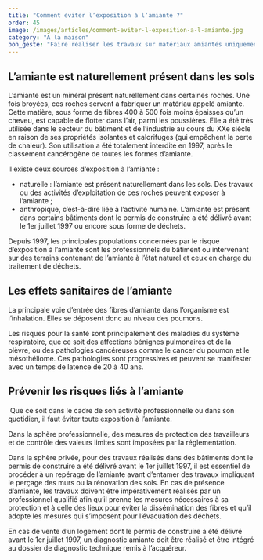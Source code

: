 ```yaml
---
title: "Comment éviter l’exposition à l’amiante ?"
order: 45
image: /images/articles/comment-eviter-l-exposition-a-l-amiante.jpg
category: "A la maison"
bon_geste: "Faire réaliser les travaux sur matériaux amiantés uniquement par des professionnels qualifiés."
---
```


## L’amiante est naturellement présent dans les sols 

L’amiante est un minéral présent naturellement dans certaines roches. Une fois broyées, ces roches servent à fabriquer un matériau appelé amiante. Cette matière, sous forme de fibres 400 à 500 fois moins épaisses qu’un cheveu, est capable de flotter dans l’air, parmi les poussières. Elle a été très utilisée dans le secteur du bâtiment et de l’industrie au cours du XXe siècle en raison de ses propriétés isolantes et calorifuges (qui empêchent la perte de chaleur). Son utilisation a été totalement interdite en 1997, après le classement cancérogène de toutes les formes d’amiante.
 
Il existe deux sources d‘exposition à l’amiante : 
- naturelle : l’amiante est présent naturellement dans les sols. Des travaux ou des activités d’exploitation de ces roches peuvent exposer à l’amiante ;
- anthropique, c’est-à-dire liée à l’activité humaine. L’amiante est présent dans certains bâtiments dont le permis de construire a été délivré avant le 1er juillet 1997 ou encore sous forme de déchets.
 
Depuis 1997, les principales populations concernées par le risque d’exposition à l’amiante sont les professionnels du bâtiment ou intervenant sur des terrains contenant de l’amiante à l’état naturel et ceux en charge du traitement de déchets. 

## Les effets sanitaires de l’amiante

La principale voie d’entrée des fibres d’amiante dans l’organisme est l’inhalation. Elles se déposent donc au niveau des poumons.
 
Les risques pour la santé sont principalement des maladies du système respiratoire, que ce soit des affections bénignes pulmonaires et de la plèvre, ou des pathologies cancéreuses comme le cancer du poumon et le mésothéliome. Ces pathologies sont progressives et peuvent se manifester avec un temps de latence de 20 à 40 ans.

## Prévenir les risques liés à l’amiante
­
Que ce soit dans le cadre de son activité professionnelle ou dans son quotidien, il faut éviter toute exposition à l’amiante.

Dans la sphère professionnelle, des mesures de protection des travailleurs et de contrôle des valeurs limites sont imposées par la réglementation.
 
Dans la sphère privée, pour des travaux réalisés dans des bâtiments dont le permis de construire a été délivré avant le 1er juillet 1997, il est essentiel de procéder à un repérage de l’amiante avant d’entamer des travaux impliquant le perçage des murs ou la rénovation des sols. En cas de présence d’amiante, les travaux doivent être impérativement réalisés par un professionnel qualifié afin qu’il prenne les mesures nécessaires à sa protection et à celle des lieux pour éviter la dissémination des fibres et qu’il adopte les mesures qui s’imposent pour l’évacuation des déchets.
 
En cas de vente d’un logement dont le permis de construire a été délivré avant le 1er juillet 1997, un diagnostic amiante doit être réalisé et être intégré au dossier de diagnostic technique remis à l’acquéreur.
